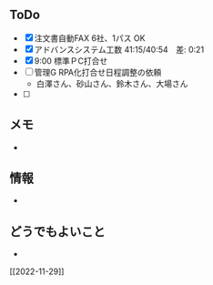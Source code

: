 ## ToDo
- [x] 注文書自動FAX 6社、1パス OK
- [x] アドバンスシステム工数 41:15/40:54　差: 0:21
- [x] 9:00 標準ＰC打合せ
- [ ] 管理G RPA化打合せ日程調整の依頼
	- 白澤さん、砂山さん、鈴木さん、大場さん
- [ ] 


## メモ
- 


## 情報
- 


## どうでもよいこと
- 


[[2022-11-29]]

